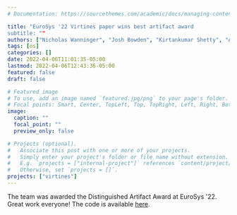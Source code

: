 ```yaml
---
# Documentation: https://sourcethemes.com/academic/docs/managing-content/

title: "EuroSys '22 Virtines paper wins best artifact award
subtitle: ""
authors: ["Nicholas Wanninger", "Josh Bowden", "Kirtankumar Shetty", "Ayush Garg", admin]
tags: [os]
categories: []
date: 2022-04-06T11:01:35-05:00
lastmod: 2022-04-06T12:43:36-05:00
featured: false
draft: false

# Featured image
# To use, add an image named `featured.jpg/png` to your page's folder.
# Focal points: Smart, Center, TopLeft, Top, TopRight, Left, Right, BottomLeft, Bottom, BottomRight.
image:
  caption: ""
  focal_point: ""
  preview_only: false

# Projects (optional).
#   Associate this post with one or more of your projects.
#   Simply enter your project's folder or file name without extension.
#   E.g. `projects = ["internal-project"]` references `content/project/deep-learning/index.md`.
#   Otherwise, set `projects = []`.
projects: ["virtines"]
---
```


The team was awarded the Distinguished Artifact Award at EuroSys '22. Great work everyone! The
code is available [here](https://github.com/virtines).

